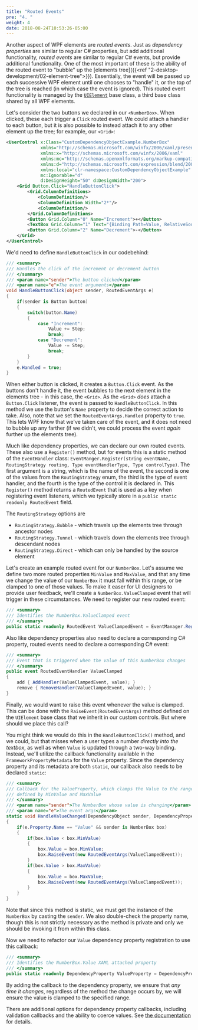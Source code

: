 ```yaml
---
title: "Routed Events"
pre: "4. "
weight: 4
date: 2018-08-24T10:53:26-05:00
---
```


Another aspect of WPF elements are _routed events_.  Just as _dependency properties_ are similar to regular C# properties, but add additional functionality, _routed events_ are similar to regular C# events, but provide additional functionality.  One of the most important of these is the ability of the routed event to "bubble" up the [elements tree]({{<ref "2-desktop-development/02-element-tree">}}).  Essentially, the event will be passed up each successive WPF element until one chooses to "handle" it, or the top of the tree is reached (in which case the event is ignored).  This routed event functionality is managed by the [`UIElement`](https://docs.microsoft.com/en-us/dotnet/api/system.windows.uielement?view=netcore-3.1) base class, a third base class shared by all WPF elements.

Let's consider the two buttons we declared in our `<NumberBox>`.  When clicked, these each trigger a `Click` routed event.  We could attach a handler to each button, but it is also possible to instead attach it to any other element up the tree; for example, our `<Grid>`:

```xml
<UserControl x:Class="CustomDependencyObjectExample.NumberBox"
             xmlns="http://schemas.microsoft.com/winfx/2006/xaml/presentation"
             xmlns:x="http://schemas.microsoft.com/winfx/2006/xaml"
             xmlns:mc="http://schemas.openxmlformats.org/markup-compatibility/2006"
             xmlns:d="http://schemas.microsoft.com/expression/blend/2008"
             xmlns:local="clr-namespace:CustomDependencyObjectExample"
             mc:Ignorable="d"
             d:DesignHeight="50" d:DesignWidth="200">
    <Grid Button.Click="HandleButtonClick">
        <Grid.ColumnDefinitions>
            <ColumnDefinition/>
            <ColumnDefinition Width="2*"/>
            <ColumnDefinition/>
        </Grid.ColumnDefinitions>
        <Button Grid.Column="0" Name="Increment">+</Button>
        <TextBox Grid.Column="1" Text="{Binding Path=Value, RelativeSource={RelativeSource Mode=FindAncestor, AncestorType=local:NumberBox}}"/>
        <Button Grid.Column="2" Name="Decrement">-</Button>
    </Grid>
</UserControl>
```

We'd need to define `HandleButtonClick` in our codebehind:

```csharp
/// <summary>
/// Handles the click of the increment or decrement button
/// </summary>
/// <param name="sender">The button clicked</param>
/// <param name="e">The event arguments</param>
void HandleButtonClick(object sender, RoutedEventArgs e)
{
    if(sender is Button button)
    {
        switch(button.Name)
        {
            case "Increment":
                Value += Step;
                break;
            case "Decrement":
                Value -= Step;
                break;
        }
    }
    e.Handled = true;
}
```

When either button is clicked, it creates a `Button.Click` event.  As the buttons don't handle it, the event bubbles to the next element in the elements tree - in this case, the `<Grid>`.  As the `<Grid>` _does_ attach a `Button.Click` listener, the event is passed to `HandleButtonClick`.  In this method we use the button's `Name` property to decide the correct action to take.  Also, note that we set the `RoutedEventArgs.Handled` property to `true`.  This lets WPF know that we've taken care of the event, and it does not need to bubble up any farther (if we didn't, we could process the event _again_ further up the elements tree).

Much like dependency properties, we can declare our own routed events.  These also use a `Register()` method, but for events this is a static method of the `EventHandler` class:  `EventManger.Register(string eventName, RoutingStrategy routing, Type eventHandlerType, Type controlType)`.  The first argument is a string, which is the name of the event, the second is one of the values from the `RoutingStrategy` enum, the third is the type of event handler, and the fourth is the type of the control it is declared in.  This `Register()` method returns a `RoutedEvent` that is used as a key when registering event listeners, which we typically store in a `public static readonly RoutedEvent` field.

The `RoutingStrategy` options are

* `RoutingStrategy.Bubble` - which travels up the elements tree through ancestor nodes
* `RoutingStrategy.Tunnel` - which travels down the elements tree through descendant nodes
* `RoutingStrategy.Direct` - which can only be handled by the source element

Let's create an example routed event for our `NumberBox`.  Let's assume we define two more routed properties `MinValue` and `MaxValue`, and that any time we change the value of our `NumberBox` it must fall within this range, or be clamped to one of those values.  To make it easer for UI designers to provide user feedback, we'll create a `NumberBox.ValueClamped` event that will trigger in these circumstances.  We need to register our new routed event:

```csharp
/// <summary>
/// Identifies the NumberBox.ValueClamped event
/// </summary>
public static readonly RoutedEvent ValueClampedEvent = EventManager.RegisterRoutedEvent(nameof(ValueClamped), RoutingStrategy.Bubble, typeof(RoutedEventHandler), typeof(NumberBox));
```

Also like dependency properties also need to declare a corresponding C# property, routed events need to declare a corresponding C# event:

```csharp
/// <summary>
/// Event that is triggered when the value of this NumberBox changes
/// </summary>
public event RoutedEventHandler ValueClamped
{
    add { AddHandler(ValueClampedEvent, value); }
    remove { RemoveHandler(ValueClampedEvent, value); }
}
```

Finally, we would want to raise this event whenever the value is clamped.  This can be done with the `RaiseEvent(RoutedEventArgs)` method defined on the `UIElement` base class that we inherit in our custom controls.  But where should we place this call?


You might think we would do this in the `HandleButtonClick()` method, and we could, but that misses when a user types a number _directly into the textbox_, as well as when `Value` is updated through a two-way binding.  Instead, we'll utilize the callback functionality available in the `FrameworkPropertyMetadata` for the `Value` property.  Since the dependency property and its metadata are both `static`, our callback also needs to be declared `static`:

```csharp
/// <summary>
/// Callback for the ValueProperty, which clamps the Value to the range
/// defined by MinValue and MaxValue
/// </summary>
/// <param name="sender">The NumberBox whose value is changing</param>
/// <param name="e">The event args</param>
static void HandleValueChanged(DependencyObject sender, DependencyPropertyChangedEventArgs e)
{
    if(e.Property.Name == "Value" && sender is NumberBox box)
    {
        if(box.Value < box.MinValue)
        {
            box.Value = box.MinValue;
            box.RaiseEvent(new RoutedEventArgs(ValueClampedEvent));
        }
        if(box.Value > box.MaxValue)
        {
            box.Value = box.MaxValue;
            box.RaiseEvent(new RoutedEventArgs(ValueClampedEvent));
        }
    }
}
```

Note that since this method is static, we must get the instance of the `NumberBox` by casting the `sender`.  We also double-check the property name, though this is not strictly necessary as the method is private and only we should be invoking it from within this class.  

Now we need to refactor our `Value` dependency property registration to use this callback:

```csharp
/// <summary>
/// Identifies the NumberBox.Value XAML attached property
/// </summary>
public static readonly DependencyProperty ValueProperty = DependencyProperty.Register("Value", typeof(double), typeof(NumberBox), new FrameworkPropertyMetadata(0, FrameworkPropertyMetadataOptions.AffectsRender | FrameworkPropertyMetadataOptions.BindsTwoWayByDefault, HandleValueChanged));
```

By adding the callback to the dependency property, we ensure that _any time it changes_, regardless of the method the change occurs by, we will ensure the value is clamped to the specified range.  

There are additional options for dependency property callbacks, including validation callbacks and the ability to coerce values.  See [the documentation](https://docs.microsoft.com/en-us/dotnet/desktop/wpf/advanced/dependency-property-callbacks-and-validation?view=netframeworkdesktop-4.8) for details.
